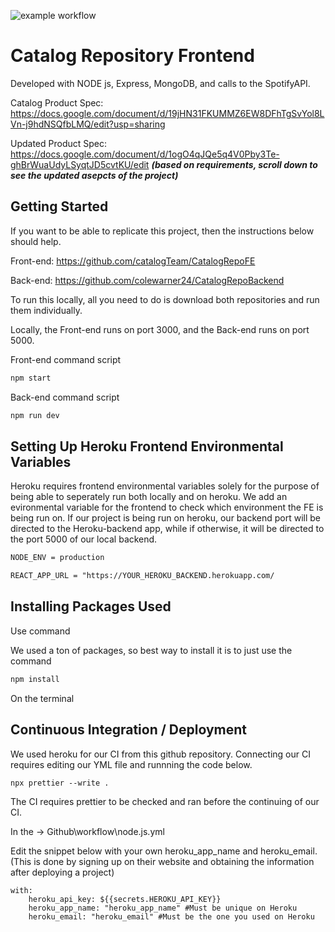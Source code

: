 ![example workflow](https://github.com/catalogTeam/CatalogRepoFE/actions/workflows/node.js.yml/badge.svg)

# Catalog Repository Frontend

Developed with NODE js, Express, MongoDB, and calls to the SpotifyAPI.

Catalog Product Spec: https://docs.google.com/document/d/19jHN31FKUMMZ6EW8DFhTgSvYol8LVn-j9hdNSQfbLMQ/edit?usp=sharing

Updated Product Spec: https://docs.google.com/document/d/1ogO4qJQe5q4V0Pby3Te-ghBrWuaUdyLSyqtJD5cvtKU/edit
***(based on requirements, scroll down to see the updated asepcts of the project)***

## Getting Started

If you want to be able to replicate this project, then the instructions below should help.
 
Front-end: https://github.com/catalogTeam/CatalogRepoFE

Back-end: https://github.com/colewarner24/CatalogRepoBackend

To run this locally, all you need to do is download both repositories and run them individually.

Locally, the Front-end runs on port 3000, and the Back-end runs on port 5000.

Front-end command script

```md
npm start
```

Back-end command script
```md
npm run dev
```

## Setting Up Heroku Frontend Environmental Variables

Heroku requires frontend environmental variables solely for the purpose of being able to seperately run both locally and on heroku.
We add an evironmental variable for the frontend to check which environment the FE is being run on. If our project is being run on heroku, our backend port will be directed to the Heroku-backend app, while if otherwise, it will be directed to the port 5000 of our local backend.

```md
NODE_ENV = production

REACT_APP_URL = "https://YOUR_HEROKU_BACKEND.herokuapp.com/
```

## Installing Packages Used

Use command 

We used a ton of packages, so best way to install it is to just use the command

```md
npm install
```

On the terminal

## Continuous Integration / Deployment

We used heroku for our CI from this github repository. Connecting our CI requires editing our YML file and runnning the code below.

```md
npx prettier --write .
```

The CI requires prettier to be checked and ran before the continuing of our CI.

In the -> Github\workflow\node.js.yml

Edit the snippet below with your own heroku_app_name and heroku_email. (This is done by signing up on their website and obtaining the information after deploying a project)

```
with:
    heroku_api_key: ${{secrets.HEROKU_API_KEY}}
    heroku_app_name: "heroku_app_name" #Must be unique on Heroku
    heroku_email: "heroku_email" #Must be the one you used on Heroku
```

